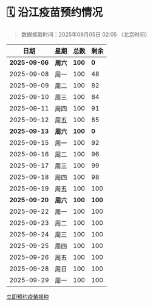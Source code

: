 # 🗓️ 沿江疫苗预约情况

> 数据抓取时间：2025年09月05日 02:05 （北京时间）

| 日期 | 星期 | 总数 | 剩余 |
|------|------|------|------|
| **2025-09-06** | **周六** | **100** | **0** |
| 2025-09-08 | 周一 | 100 | 48 |
| 2025-09-09 | 周二 | 100 | 82 |
| 2025-09-10 | 周三 | 100 | 84 |
| 2025-09-11 | 周四 | 100 | 91 |
| 2025-09-12 | 周五 | 100 | 85 |
| **2025-09-13** | **周六** | **100** | **0** |
| 2025-09-15 | 周一 | 100 | 92 |
| 2025-09-16 | 周二 | 100 | 96 |
| 2025-09-17 | 周三 | 100 | 99 |
| 2025-09-18 | 周四 | 100 | 98 |
| 2025-09-19 | 周五 | 100 | 100 |
| **2025-09-20** | **周六** | **100** | **100** |
| 2025-09-22 | 周一 | 100 | 100 |
| 2025-09-23 | 周二 | 100 | 100 |
| 2025-09-24 | 周三 | 100 | 100 |
| 2025-09-25 | 周四 | 100 | 100 |
| 2025-09-26 | 周五 | 100 | 100 |
| 2025-09-28 | 周日 | 100 | 100 |
| 2025-09-29 | 周一 | 100 | 100 |


<div class="button-container">
<a class="btn" href="http://yfzweb.ishequ.net/#/login" target="_blank">立即预约疫苗接种</a>
</div>
